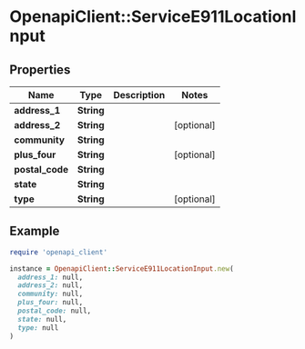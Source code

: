 # OpenapiClient::ServiceE911LocationInput

## Properties

| Name | Type | Description | Notes |
| ---- | ---- | ----------- | ----- |
| **address_1** | **String** |  |  |
| **address_2** | **String** |  | [optional] |
| **community** | **String** |  |  |
| **plus_four** | **String** |  | [optional] |
| **postal_code** | **String** |  |  |
| **state** | **String** |  |  |
| **type** | **String** |  | [optional] |

## Example

```ruby
require 'openapi_client'

instance = OpenapiClient::ServiceE911LocationInput.new(
  address_1: null,
  address_2: null,
  community: null,
  plus_four: null,
  postal_code: null,
  state: null,
  type: null
)
```

